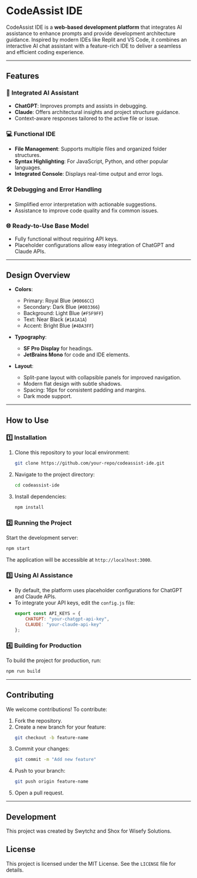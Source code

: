 # **CodeAssist IDE**

CodeAssist IDE is a **web-based development platform** that integrates AI assistance to enhance prompts and provide development architecture guidance. Inspired by modern IDEs like Replit and VS Code, it combines an interactive AI chat assistant with a feature-rich IDE to deliver a seamless and efficient coding experience.

---

## **Features**

### 🎯 **Integrated AI Assistant**
- **ChatGPT**: Improves prompts and assists in debugging.  
- **Claude**: Offers architectural insights and project structure guidance.  
- Context-aware responses tailored to the active file or issue.

### 💻 **Functional IDE**
- **File Management**: Supports multiple files and organized folder structures.  
- **Syntax Highlighting**: For JavaScript, Python, and other popular languages.  
- **Integrated Console**: Displays real-time output and error logs.

### 🛠️ **Debugging and Error Handling**
- Simplified error interpretation with actionable suggestions.  
- Assistance to improve code quality and fix common issues.

### 🌐 **Ready-to-Use Base Model**
- Fully functional without requiring API keys.  
- Placeholder configurations allow easy integration of ChatGPT and Claude APIs.

---

## **Design Overview**

- **Colors**:  
  - Primary: Royal Blue (`#0066CC`)  
  - Secondary: Dark Blue (`#003366`)  
  - Background: Light Blue (`#F5F9FF`)  
  - Text: Near Black (`#1A1A1A`)  
  - Accent: Bright Blue (`#4DA3FF`)  

- **Typography**:  
  - **SF Pro Display** for headings.  
  - **JetBrains Mono** for code and IDE elements.  

- **Layout**:  
  - Split-pane layout with collapsible panels for improved navigation.  
  - Modern flat design with subtle shadows.  
  - Spacing: 16px for consistent padding and margins.  
  - Dark mode support.

---

## **How to Use**

### 1️⃣ **Installation**
1. Clone this repository to your local environment:
   ```bash
   git clone https://github.com/your-repo/codeassist-ide.git
   ```
2. Navigate to the project directory:
   ```bash
   cd codeassist-ide
   ```
3. Install dependencies:
   ```bash
   npm install
   ```

### 2️⃣ **Running the Project**
Start the development server:
```bash
npm start
```
The application will be accessible at `http://localhost:3000`.

### 3️⃣ **Using AI Assistance**
- By default, the platform uses placeholder configurations for ChatGPT and Claude APIs.
- To integrate your API keys, edit the `config.js` file:
  ```javascript
  export const API_KEYS = {
      CHATGPT: "your-chatgpt-api-key",
      CLAUDE: "your-claude-api-key"
  };
  ```

### 4️⃣ **Building for Production**
To build the project for production, run:
```bash
npm run build
```

---

## **Contributing**

We welcome contributions! To contribute:
1. Fork the repository.
2. Create a new branch for your feature:
   ```bash
   git checkout -b feature-name
   ```
3. Commit your changes:
   ```bash
   git commit -m "Add new feature"
   ```
4. Push to your branch:
   ```bash
   git push origin feature-name
   ```
5. Open a pull request.

---

## **Development**
This project was created by Swytchz and Shox for Wisefy Solutions.


## **License**

This project is licensed under the MIT License. See the `LICENSE` file for details.
